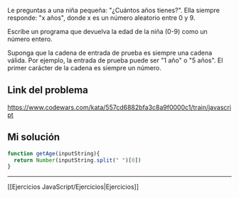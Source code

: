 Le preguntas a una niña pequeña: "¿Cuántos años tienes?". Ella siempre responde: "x años", donde x es un número aleatorio entre 0 y 9.  
  
Escribe un programa que devuelva la edad de la niña (0-9) como un número entero.  
  
Suponga que la cadena de entrada de prueba es siempre una cadena válida. Por ejemplo, la entrada de prueba puede ser "1 año" o "5 años". El primer carácter de la cadena es siempre un número.

## Link del problema

https://www.codewars.com/kata/557cd6882bfa3c8a9f0000c1/train/javascript

## Mi solución

```js
function getAge(inputString){
  return Number(inputString.split(" ")[0])
}
```

__________

[[Ejercicios JavaScript/Ejercicios|Ejercicios]]